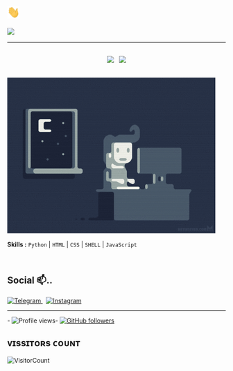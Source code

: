 ## <img src="gifs/Hi.gif" width="29px"> 

<link rel="shortcut icon" href="/public/icons/favicon-prompt-192.png" sizes="192x192" type="image/png">

<p>
    <a href="https://t.me/DOOZY_OFF" target="blank"><img src="https://img.shields.io/badge/@DLK-30302f?style=flat&logo=telegram" /></a>

___

 </br>

<div align="center">   
    <img src="https://github-readme-stats.vercel.app/api/top-langs/?username=TEAM-DLK&layout=compact&theme=react"/>
    &nbsp;
    <img height="165px" src="https://github-readme-stats.vercel.app/api?username=TEAM-DLK&count_private=true&show_icons=true&custom_title=Github%20Stats&hide=issues&theme=react"/>
</div>

<br>
 
  

 ​<img src="gifs/coding.gif" alt="coding ?"> 
 
 ​<b>Skills :</b> <code>Python</code> | <code>HTML</code> | <code>CSS</code> | <code>SHELL</code> | <code>JavaScript</code>
  
  

  
 ​</div>
 
 
  
## Social 📫..


<a href="https://t.me/DOOZY_OFF">
<img alt="Telegram" 
src="https://img.shields.io/badge/Telegram-2CA5E0?style=for-the-badge&logo=telegram&logoColor=white">
    </a>
    &nbsp;
<a href="https://www.instagram.com/_dhananjaya.madhusanka">
<img alt="Instagram" 
src="https://img.shields.io/badge/Instagram-%23E4405F.svg?style=for-the-badge&logo=Instagram&logoColor=white">
    </a>
</div>






___
 


 
 ​-​ ![​Profile views​](https://gpvc.arturio.dev/TEAM-DLK) 
 ​-​ [![​GitHub followers​](https://img.shields.io/github/followers/TEAM-DLK.svg?style=social&label=Follow&maxAge=2592000)](https://github.com/TEAM-DLK?tab=followers) 








 
 ## ᴠɪssɪᴛᴏʀs ᴄᴏᴜɴᴛ
 ​![​VisitorCount​](https://profile-counter.glitch.me/{TEAM-DLK}/count.svg)
